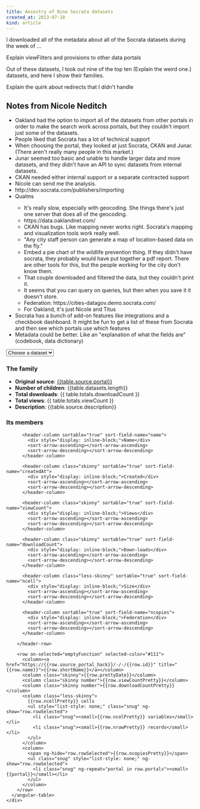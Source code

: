 ```yaml
---
title: Ancestry of Nine Socrata datasets
created_at: 2013-07-18
kind: article
---
```

<script src="angular.min.js"></script>
<script src="angular-table.js"></script>
<script src="angular-strap.js"></script>
<script src="script.js"></script>
<link rel="stylesheet" href="style.css">
<div ng-app="genealogy">
  <p>I downloaded all of the metadata about all of the Socrata datasets during the week of ...</p>
  <p>Explain viewFilters and provisions to other data portals</p>
  <p>Out of these datasets, I took out nine of the top ten (Explain the weird one.) datasets, and here I show their families.</p>
  <p>Explain the quirk about redirects that I didn't handle</p>
  <h2>Notes from Nicole Neditch</h2>
  <ul>
    <li>Oakland had the option to import all of the datasets from other portals in order to make the search work across portals, but they couldn't import just some of the datasets.</li>
    <li>People liked that Socrata has a lot of technical support</li>
    <li>When choosing the portal, they looked at just Socrata, CKAN and Junar. (There aren't really many people in this market.)</li>
    <li>Junar seemed too basic and unable to handle larger data and more datasets, and they didn't have an API to sync datasets from internal datasets.</li>
    <li>CKAN needed either internal support or a separate contracted support</li>
    <li>Nicole can send me the analysis.</li>
    <li>http://dev.socrata.com/publishers/importing</li>
    <li>Qualms</li>
    <ul>
      <li>It's really slow, especially with geocoding. She things there's just one server that does all of the geocoding.</li>
      <li>https://data.oaklandnet.com/</li>
      <li>CKAN has bugs. Like mapping never works right. Socrata's mapping and visualization tools work really well.</li>
      <li>"Any city staff person can generate a map of location-based data on the fly."</li>
      <li>Embed a pie chart of the wildlife prevention thing. If they didn't have socrata, they probably would have put together a pdf report. There are other tools for this, but the people working for the city don't know them.</li>
      <li>That couple downloaded and filtered the data, but they couldn't print it.</li>
      <li>It seems that you can query on queries, but then when you save it it doesn't store.</li>
      <li>Federation: https://cities-datagov.demo.socrata.com/</li>
      <li>For Oakland, it's just Nicole and Titus</li>
    </ul>
    <li>Socrata has a bunch of add-on features like integrations and a checkbook dashboard. It might be fun to get a list of these from Socrata and then see which portals use which features</li>
    <li>Metadata could be better. Like an "explanation of what the fields are" (codebook, data dictionary)</li>
  </ul>
  
  <div ng-controller="GenealogyCtrl">
    <select ng-model="table" ng-options="t.source.name for t in tables">
      <option value="">Choose a dataset</option>
    </select>
    <div ng-show="table">
      <h3>The family</h3>
      <ul>
        <li><strong>Original source</strong>: <a href="https://{{table.source.portal}}/-/-/{{table.source.id}}">{{table.source.portal}}</a></li>
        <li><strong>Number of children</strong>: {{table.datasets.length}}</li>
        <li><strong>Total downloads</strong>: {{ table.totals.downloadCount }}</li>
        <li><strong>Total views</strong>: {{ table.totals.viewCount }}</li>
        <li><strong>Description</strong>: {{table.source.description}}</li>
      </ul>
      <h3>Its members</h3>
      <angular-table model="table.datasets" default-sort-column="createdAt">
        <header-row>

          <header-column sortable="true" sort-field-name="name">
            <div style="display: inline-block;">Name</div>
            <sort-arrow-ascending></sort-arrow-ascending>
            <sort-arrow-descending></sort-arrow-descending>
          </header-column>

          <header-column class="skinny" sortable="true" sort-field-name="createdAt">
            <div style="display: inline-block;">Created</div>
            <sort-arrow-ascending></sort-arrow-ascending>
            <sort-arrow-descending></sort-arrow-descending>
          </header-column>

          <header-column class="skinny" sortable="true" sort-field-name="viewCount">
            <div style="display: inline-block;">Views</div>
            <sort-arrow-ascending></sort-arrow-ascending>
            <sort-arrow-descending></sort-arrow-descending>
          </header-column>

          <header-column class="skinny" sortable="true" sort-field-name="downloadCount">
            <div style="display: inline-block;">Down-loads</div>
            <sort-arrow-ascending></sort-arrow-ascending>
            <sort-arrow-descending></sort-arrow-descending>
          </header-column>

          <header-column class="less-skinny" sortable="true" sort-field-name="ncell">
            <div style="display: inline-block;">Size</div>
            <sort-arrow-ascending></sort-arrow-ascending>
            <sort-arrow-descending></sort-arrow-descending>
          </header-column>

          <header-column sortable="true" sort-field-name="ncopies">
            <div style="display: inline-block;">Federation</div>
            <sort-arrow-ascending></sort-arrow-ascending>
            <sort-arrow-descending></sort-arrow-descending>
          </header-column>

        </header-row>

        <row on-selected="emptyFunction" selected-color="#111">
          <column><a href="https://{{row.source_portal_hack}}/-/-/{{row.id}}" title="{{row.name}}">{{row.shortName}}</a></column>
          <column class="skinny">{{row.prettyDate}}</column>
          <column class="skinny number">{{row.viewCountPretty}}</column>
          <column class="skinny number">{{row.downloadCountPretty}}</column>
          <column class="less-skinny">
            {{row.ncellPretty}} cells
            <ul style="list-style: none;" class="snug" ng-show="row.rowSelected">
              <li class="snug"><small>{{row.ncolPretty}} variables</small></li>
              <li class="snug"><small>{{row.nrowPretty}} records</small></li>
            </ul>
          </column>
          <column>
            <span ng-hide="row.rowSelected">{{row.ncopiesPretty}}</span>
            <ul class="snug" style="list-style: none;" ng-show="row.rowSelected">
              <li class="snug" ng-repeat="portal in row.portals"><small>{{portal}}</small></li>
            </ul>
          </column>
        </row>
      </angular-table>
    </div>
  </div>
</div>
